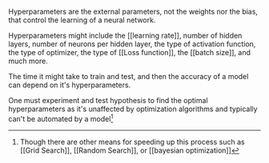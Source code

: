 Hyperparameters are the external parameters, not the weights nor the bias, that control the learning of a neural network.

Hyperparameters might include the [[learning rate]], number of hidden layers, number of neurons per hidden layer, the type of activation function, the type of optimizer, the type of [[Loss function]], the [[batch size]], and much more.
  
The time it might take to train and test, and then the accuracy of a model can depend on it's hyperparameters. 

One must experiment and test hypothesis to find the optimal hyperparameters as it's unaffected by optimization algorithms and typically can't be automated by a model[^1]

[^1]: Though there are other means for speeding up this process such as [[Grid Search]], [[Random Search]], or [[bayesian optimization]]